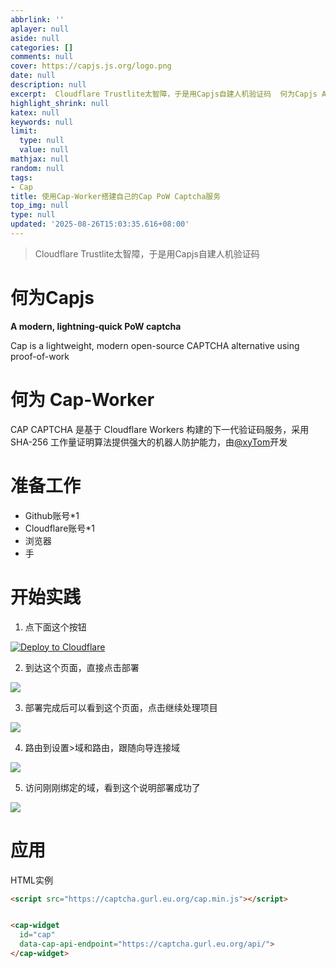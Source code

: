 ```yaml
---
abbrlink: ''
aplayer: null
aside: null
categories: []
comments: null
cover: https://capjs.js.org/logo.png
date: null
description: null
excerpt:  Cloudflare Trustlite太智障，于是用Capjs自建人机验证码  何为Capjs A modern, lightning-quick PoW captcha Cap is a lightweight, modern open-source CAPTCHA alternative using proof-of-work 何为 Cap-Worker CAP CAPTCHA 是基于 C...
highlight_shrink: null
katex: null
keywords: null
limit:
  type: null
  value: null
mathjax: null
random: null
tags:
- Cap
title: 使用Cap-Worker搭建自己的Cap PoW Captcha服务
top_img: null
type: null
updated: '2025-08-26T15:03:35.616+08:00'
---
```

> Cloudflare Trustlite太智障，于是用Capjs自建人机验证码

# 何为Capjs

**A modern, lightning-quick PoW captcha**

Cap is a lightweight, modern open-source CAPTCHA alternative using proof-of-work

# 何为 Cap-Worker

CAP CAPTCHA 是基于 Cloudflare Workers 构建的下一代验证码服务，采用 SHA-256 工作量证明算法提供强大的机器人防护能力，由[@xyTom](https://github.com/xyTom)开发

# 准备工作

- Github账号*1
- Cloudflare账号*1
- 浏览器
- 手

# 开始实践

1. 点下面这个按钮

[![Deploy to Cloudflare](https://deploy.workers.cloudflare.com/button)](https://deploy.workers.cloudflare.com/?url=https://github.com/xyTom/cap-worker)

2. 到达这个页面，直接点击部署

![](https://bgithub.xyz/awaidea/pics/raw/main/25/8/77fff6be33365374e14c955c3f529687.png)

3. 部署完成后可以看到这个页面，点击继续处理项目

![](https://bgithub.xyz/awaidea/pics/raw/main/25/8/0ffaca46c20be0db88929ae345e8b57d.png)

4. 路由到设置>域和路由，跟随向导连接域

![](https://bgithub.xyz/awaidea/pics/raw/main/25/8/128004e9679bf023682543110c32fd88.png)

5. 访问刚刚绑定的域，看到这个说明部署成功了

![](https://bgithub.xyz/awaidea/pics/raw/main/25/8/6c30d0a06f6f0da2e478a3f5423bf238.png)

# 应用

HTML实例

```html
<script src="https://captcha.gurl.eu.org/cap.min.js"></script>


<cap-widget 
  id="cap" 
  data-cap-api-endpoint="https://captcha.gurl.eu.org/api/">
</cap-widget>
```

